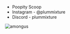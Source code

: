 - Poopity Scoop
- Instagram - @plummixture
- Discord - plummixture

<!---
Plummixture/Plummixture is a ✨ special ✨ repository because its `README.md` (this file) appears on your GitHub profile.
You can click the Preview link to take a look at your changes.
--->
![amongus](https://github.com/Plummixture/Plummixture/assets/124336862/8cd14ba8-61a2-4e27-b486-a924ed17cd98)
